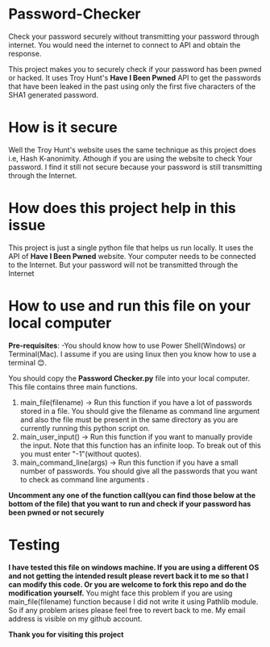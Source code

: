 # Password-Checker
Check your password securely without transmitting your password through internet. 
You would need the internet to connect to API and obtain the response.


This project makes you to securely check if your password has been pwned or hacked.
It uses Troy Hunt's **Have I Been Pwned** API to get the passwords that have been leaked in the past using only the first five characters of the SHA1 generated password.

# How is it secure
Well the Troy Hunt's website uses the same technique as this project does i.e, Hash K-anonimity. Athough if you are using the website to check Your password. I find it still not 
secure because your password is still transmitting through the Internet.

# How does this project help in this issue
This project is just a single python file that helps us run locally. It uses the API of **Have I Been Pwned** website. Your computer needs to be connected to the Internet.
But your password will not be transmitted through the Internet

# How to use and run this file on your local computer
**Pre-requisites**:
-You should know how to use Power Shell(Windows) or Terminal(Mac). I assume if you are using linux then you know how to use a terminal 😊.

You should copy the **Password Checker.py** file into your local computer. This file contains three main functions. 
1. main_file(filename)
-> Run this function if you have a lot of passwords stored in a file. You should give the filename as command line argument and also the file must be present in the same directory as you are currently running this python script on.
2. main_user_input()
-> Run this function if you want to manually provide the input. Note that this function has an infinite loop. To break out of this you must enter "-1"(without quotes).
3. main_command_line(args)
-> Run this function if you have a small number of passwords. You should give all the passwords that you want to check as command line arguments .

**Uncomment any one of the function call(you can find those below at the bottom of the file) that you want to run and check if your password has been pwned or not securely**

# Testing
**I have tested this file on windows machine. If you are using a different OS and not getting the intended result please revert back it to me so that I can modify this code. Or you are welcome
to fork this repo and do the modification yourself.** You might face this problem if you are using main_file(filename) function because I did not write it using Pathlib module.
So if any problem arises please feel free to revert back to me. My email address is visible on my github account.

**Thank you for visiting this project**
